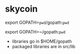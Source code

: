 skycoin
=======

export GOPATH=`pwd`/gopath:`pwd`

export GOPATH=~/gopath:`pwd`
- libraries go in $HOME/gopath
- packaged libraries are in src/lib
